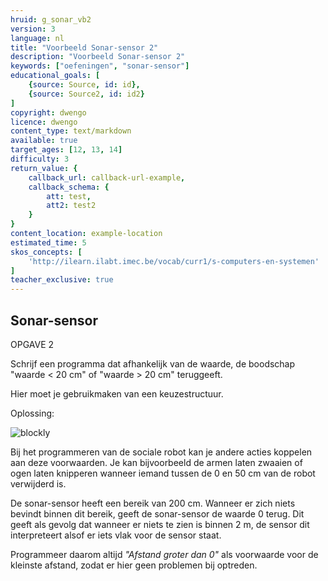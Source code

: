 ```yaml
---
hruid: g_sonar_vb2
version: 3
language: nl
title: "Voorbeeld Sonar-sensor 2"
description: "Voorbeeld Sonar-sensor 2"
keywords: ["oefeningen", "sonar-sensor"]
educational_goals: [
    {source: Source, id: id}, 
    {source: Source2, id: id2}
]
copyright: dwengo
licence: dwengo
content_type: text/markdown
available: true
target_ages: [12, 13, 14]
difficulty: 3
return_value: {
    callback_url: callback-url-example,
    callback_schema: {
        att: test,
        att2: test2
    }
}
content_location: example-location
estimated_time: 5
skos_concepts: [
    'http://ilearn.ilabt.imec.be/vocab/curr1/s-computers-en-systemen'
]
teacher_exclusive: true
---
```

## Sonar-sensor

OPGAVE 2  

Schrijf een programma dat afhankelijk van de waarde, de boodschap "waarde < 20 cm" of "waarde > 20 cm" teruggeeft.

Hier moet je gebruikmaken van een keuzestructuur.

Oplossing:  

![blockly](@learning-object/sonar_m2/nl/3)

Bij het programmeren van de sociale robot kan je andere acties koppelen aan deze voorwaarden. Je kan bijvoorbeeld de armen laten zwaaien of ogen laten knipperen wanneer iemand tussen de 0 en 50 cm van de robot verwijderd is.

<div class="alert alert-box alert-danger">
De sonar-sensor heeft een bereik van 200 cm. Wanneer er zich niets bevindt binnen dit bereik, geeft de sonar-sensor de waarde 0 terug. Dit geeft als gevolg dat wanneer er niets te zien is binnen 2 m, de sensor dit interpreteert alsof er iets vlak voor de sensor staat.

Programmeer daarom altijd <em>"Afstand groter dan 0"</em> als voorwaarde voor de kleinste afstand, zodat er hier geen problemen bij optreden.
</div>